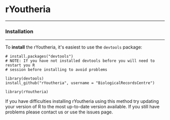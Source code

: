 # rYoutheria
------

### Installation
----------------

To **install** the rYoutheria, it's easiest to use the `devtools` package:

    # install.packages("devtools")
    # NOTE: If you have not installed devtools before you will need to restart you R
    # session before installing to avoid problems
    
    library(devtools)
    install_github("rYoutheria", username = "BiologicalRecordsCentre")
    
    library(rYoutheria)

If you have difficulties installing rYoutheria using this method try updating your version of R to the most up-to-date version available. If you still have problems please contact us or use the issues page.